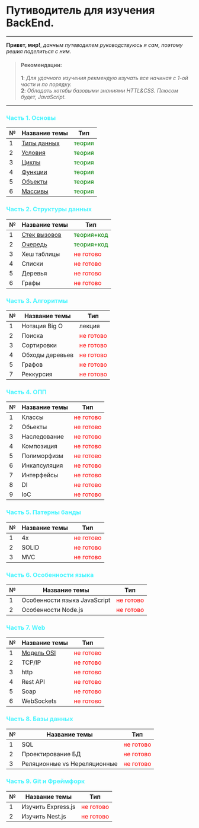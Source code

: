 # Путиводитель для изучения BackEnd.

<hr>

__Привет, мир!__, _данным путеводилем руководствуюсь я сам, поэтому решил поделиться с ним._

>#### __Рекомендации__:
> __1__: _Для удачного изучения рекмендую изучать все начиная с 1-ой части и по порядку._<br>
> __2__: _Обладать хотябы базовыми знаниями HTTL&CSS. Плюсом будет, JavaScript._

<hr>

### <span style='color: #47f5ff;'>Часть 1. Основы
| № |Название темы|Тип|  
|---|-------------|------|
|1|[Типы данных][TypesOfData]|<span style='color: green'>теория|
|2|[Условия][Conditions]|<span style='color: green'>теория|
|3|[Циклы][Cycles]|<span style='color: green'>теория|
|4|[Функции][Functions]|<span style='color: green'>теория|
|5|[Объекты][Objects]|<span style='color: green'>теория|
|6|[Массивы][Arrays]|<span style='color: green'>теория|

[Cycles]: /Часть_1_Основы/Cycles/Cycles.md 'Нажмите для продолжения.'
[Arrays]: /Часть_1_Основы/Arrays/Arrays.md 'Нажмите для продолжения.'
[Conditions]: /Часть_1_Основы/Conditions/Conditions.md 'Нажмите для продолжения.'
[Functions]: /Часть_1_Основы/Functions/Functions.md 'Нажмите для продолжения.'
[Objects]: /Часть_1_Основы/Objects/Objects.md 'Нажмите для продолжения.'
[TypesOfData]: /Часть_1_Основы/TypesOfData/TypesOfData.md 'Нажмите для продолжения.'



### <span style='color: #47f5ff;'>Часть 2. Структуры данных
| № |Название темы|Тип|  
|---|-------------|------|
|1|[Стек вызовов][stack]|<span style='color: green'>теория+код|
|2|[Очередь][queue]|<span style='color: green'>теория+код|
|3|Хеш таблицы|<span style='color: red'>не готово|
|4|Списки|<span style='color: red'>не готово|
|5|Деревья|<span style='color: red'>не готово|
|6|Графы|<span style='color: red'>не готово|

[stack]: /Часть_2_Структуры_данных/Stack/Stack.md 'Нажмите для продолжения.'
[queue]: /Часть_2_Структуры_данных/Queue/Queue.md 'Нажмите для продолжения.'

### <span style='color: #47f5ff;'>Часть 3. Алгоритмы
| № |Название темы|Тип|  
|---|-------------|------|
|1|Нотация Big O|лекция|
|2|Поиска|<span style='color: red'>не готово|
|3|Сортировки|<span style='color: red'>не готово|
|4|Обходы деревьев|<span style='color: red'>не готово|
|5|Графов|<span style='color: red'>не готово|
|7|Реккурсия|<span style='color: red'>не готово|

### <span style='color: #47f5ff;'>Часть 4. ОПП
| № |Название темы|Тип|  
|---|-------------|------|
|1|Классы|<span style='color: red'>не готово|
|2|Обьекты|<span style='color: red'>не готово|
|3|Наследование|<span style='color: red'>не готово|
|4|Композиция|<span style='color: red'>не готово|
|5|Полиморфизм|<span style='color: red'>не готово|
|6|Инкапсуляция|<span style='color: red'>не готово|
|7|Интерфейсы|<span style='color: red'>не готово|
|8|DI|<span style='color: red'>не готово|
|9|IoC|<span style='color: red'>не готово|

### <span style='color: #47f5ff;'>Часть 5. Патерны банды
| № |Название темы|Тип|  
|---|-------------|------|
|1|4x|<span style='color: red'><span style='color: red'>не готово|
|2|SOLID|<span style='color: red'><span style='color: red'>не готово|
|3|MVC|<span style='color: red'><span style='color: red'>не готово|

### <span style='color: #47f5ff;'>Часть 6. Особенности языка
| № |Название темы|Тип|  
|---|-------------|------|
|1|Особенности языка JavaScript|<span style='color: red'>не готово|
|2|Особенности Node.js|<span style='color: red'>не готово|

### <span style='color: #47f5ff;'>Часть 7. Web
| № |Название темы|Тип|  
|---|-------------|------|
|1|[Модель OSI][OSI]|<span style='color: red'>не готово|
|2|TCP/IP|<span style='color: red'>не готово|
|3|http|<span style='color: red'>не готово|
|4|Rest API|<span style='color: red'>не готово|
|5|Soap|<span style='color: red'>не готово|
|6|WebSockets|<span style='color: red'>не готово|

[OSI]: /Часть_7_Web/OSIModel.md 'Нажмите для продолжения.'



### <span style='color: #47f5ff;'>Часть 8. Базы данных
| № |Название темы|Тип|  
|---|-------------|------|
|1|SQL|<span style='color: red'>не готово|
|2|Проектирование БД|<span style='color: red'>не готово|
|3|Реляционные vs Нереляционные |<span style='color: red'>не готово|


### <span style='color: #47f5ff;'>Часть 9. Git и Фреймфорк
| № |Название темы|Тип|  
|---|-------------|------|
|1|Изучить Express.js|<span style='color: red'>не готово|
|2|Изучить Nest.js|<span style='color: red'>не готово|



